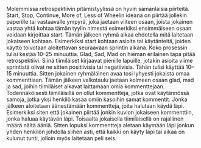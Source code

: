 Molemmissa retrospektiivin pitämistyylissä on hyvin samanlaisia piirteitä. 
Start, Stop, Continue, More of, Less of Wheelin ideana on piirtää jollekin 
paperille tai vastaavalle ympyrä, joka jaetaan viiteen osaan, joista 
jokainen vastaa yhtä kohtaa tämän tyylin nimestä esimerkiksi 
ensimmäiseen osaan voidaan kirjoittaa start. Tämän jälkeen ryhmä alkaa 
ehdotella mitä laitetaan jokaiseen kohtaan. Esimerkiksi start kohtaan 
asioita tai käytänteitä, joiden käyttö toivotaan aloitettavan seuraavaan 
sprintin aikana. Koko prosessin tulisi kestää 10–25 minuuttia. Glad, Sad, 
Mad on hieman erilainen tapa pitää retrospektiivi. Siinä tiimiläiset 
kirjaavat pienille lapuille, jotakin asioita viime sprintistä olivat ne sitten 
positiivisia tai negatiivisia. Tähän tulisi käyttää 10–15 minuuttia. Sitten 
jokainen ryhmäläinen avaa tosi lyhyesti jokaista omaa kommenttiaan. 
Tämän jälkeen valkotaulu jaetaan kolmeen osaan glad, mad ja sad, joihin 
tiimiläiset alkavat laittamaan omia kommenttejaan. Todennäköisesti 
tiimiläisillä on ollut kommentteja, jotka ovat käytännössä samoja, jotka 
yksi henkilö kasaa omiin kasoihin samat kommentit. Jonka jälkeen 
aloitetaan äänestämään kommentteja, joita halutaan käydä läpi. 
Esimerkiksi siten että jokainen piirtää jonkin kuvion jokaiseen 
kommenttiin, jonka haluaa käytävän läpi. Toisaalta jokaisella tiimiläisellä 
on rajallinen määrä näitä ääniä. Sitten lopuksi kommentteja aletaan 
käymään läpi jonkun yhden henkilön johdolla siihen asti, että kaikki on 
käyty läpi tai aikaa on kulunut tunti, jolloin myös laitetaan peli seis. 
